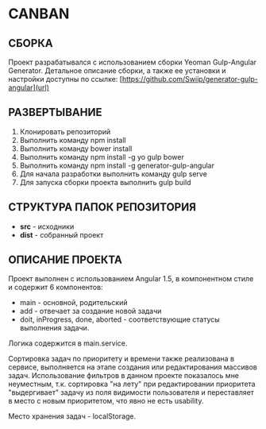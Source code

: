 # CANBAN

## СБОРКА
Проект разрабатывался с использованием сборки Yeoman Gulp-Angular Generator. Детальное описание сборки, а также ее установки и настройки доступны по ссылке: [https://github.com/Swiip/generator-gulp-angular](url)

## РАЗВЕРТЫВАНИЕ

1. Клонировать репозиторий
2. Выполнить команду npm install
3. Выполнить команду bower install
4. Выполнить команду npm install -g yo gulp bower
5. Выполнить команду npm install -g generator-gulp-angular
4. Для начала разработки выполнить команду gulp serve
5. Для запуска сборки проекта выполнить gulp build

## СТРУКТУРА ПАПОК РЕПОЗИТОРИЯ

- **src** - исходники
- **dist** - собранный проект


## ОПИСАНИЕ ПРОЕКТА
Проект выполнен с использованием Angular 1.5, в компонентном стиле и содержит 6 компонентов:

- main - основной, родительский
- add - отвечает за создание новой задачи
- doit, inProgress, done, aborted - соответствующие статусы выполнения задачи.
 
Логика содержится в main.service.

Сортировка задач по приоритету и времени также реализована в сервисе, выполняется на этапе создания или редактирования массивов задач. Использование фильтров в данном проекте показалось мне неуместным, т.к. сортировка "на лету" при редактировании приоритета "выдергивает" задачу из поля видимости пользователя и переставляет в место с новым приоритетом, что явно не есть usability.

Место хранения задач - localStorage.
